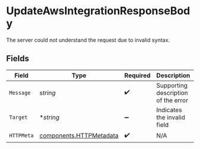 # UpdateAwsIntegrationResponseBody

The server could not understand the request due to invalid syntax.


## Fields

| Field                                                              | Type                                                               | Required                                                           | Description                                                        | Example                                                            |
| ------------------------------------------------------------------ | ------------------------------------------------------------------ | ------------------------------------------------------------------ | ------------------------------------------------------------------ | ------------------------------------------------------------------ |
| `Message`                                                          | *string*                                                           | :heavy_check_mark:                                                 | Supporting description of the error                                | Bad request                                                        |
| `Target`                                                           | **string*                                                          | :heavy_minus_sign:                                                 | Indicates the invalid field                                        |                                                                    |
| `HTTPMeta`                                                         | [components.HTTPMetadata](../../models/components/httpmetadata.md) | :heavy_check_mark:                                                 | N/A                                                                |                                                                    |